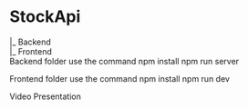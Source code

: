 # StockApi
 |_ Backend 
</br>
 |_ Frontend
</br>
 Backend folder use the command
 npm install
 npm run server

 Frontend folder use the command 
 npm install
 npm run dev

 Video Presentation 
